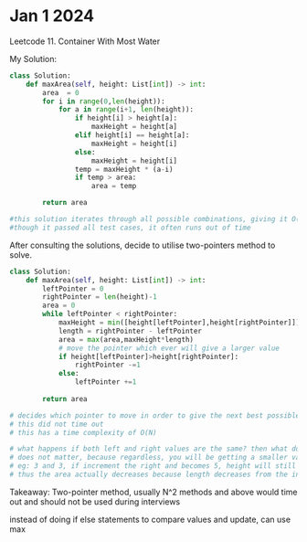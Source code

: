 # Jan 1 2024

Leetcode 11. Container With Most Water

My Solution:

```python
class Solution:
    def maxArea(self, height: List[int]) -> int:
        area  = 0
        for i in range(0,len(height)):
            for a in range(i+1, len(height)):
                if height[i] > height[a]:
                    maxHeight = height[a]
                elif height[i] == height[a]:
                    maxHeight = height[i]
                else:
                    maxHeight = height[i]
                temp = maxHeight * (a-i)
                if temp > area:
                    area = temp

        return area

#this solution iterates through all possible combinations, giving it O(n^2) solution
#though it passed all test cases, it often runs out of time 
```

After consulting the solutions, decide to utilise two-pointers method to solve.

```python
class Solution:
    def maxArea(self, height: List[int]) -> int:
        leftPointer = 0
        rightPointer = len(height)-1
        area = 0
        while leftPointer < rightPointer:
            maxHeight = min([height[leftPointer],height[rightPointer]])
            length = rightPointer - leftPointer
            area = max(area,maxHeight*length)
            # move the pointer which ever will give a larger value
            if height[leftPointer]>height[rightPointer]:
                rightPointer -=1
            else:
                leftPointer +=1
            
        return area

# decides which pointer to move in order to give the next best possible answer
# this did not time out
# this has a time complexity of O(N)

# what happens if both left and right values are the same? then what do we increment?
# does not matter, because regardless, you will be getting a smaller value
# eg: 3 and 3, if increment the right and becomes 5, height will still be limited to 3
# thus the area actually decreases because length decreases from the increment
```

Takeaway:
Two-pointer method, usually N^2 methods and above would time out and should not be used during interviews

instead of doing if else statements to compare values and update, can use max